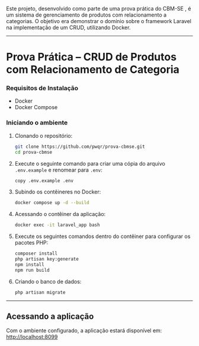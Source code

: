Este projeto, desenvolvido como parte de uma prova prática do CBM-SE , é um sistema de gerenciamento de produtos com relacionamento a categorias. O objetivo era demonstrar o domínio sobre o framework Laravel na implementação de um CRUD, utilizando Docker.

---

# Prova Prática – CRUD de Produtos com Relacionamento de Categoria

### Requisitos de Instalação
- Docker
- Docker Compose

### Iniciando o ambiente
1. Clonando o repositório:
    ```bash
    git clone https://github.com/pwqr/prova-cbmse.git
    cd prova-cbmse
    ```

2. Execute o seguinte comando para criar uma cópia do arquivo `.env.example` e renomear para `.env`:
    ```bash
    copy .env.example .env
    ```

3. Subindo os contêineres no Docker:
    ```bash
    docker compose up -d --build
    ```

4. Acessando o contêiner da aplicação:
    ```bash
    docker exec -it laravel_app bash 
    ```

5. Execute os seguintes comandos dentro do contêiner para configurar os pacotes PHP:
    ```bash
    composer install
    php artisan key:generate
    npm install
    npm run build
    ```

6. Criando o banco de dados:
    ```bash
    php artisan migrate
    ```

---

## Acessando a aplicação
Com o ambiente configurado, a aplicação estará disponível em: [http://localhost:8099](http://localhost:8099)
